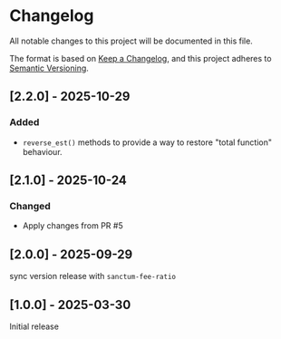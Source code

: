 # Changelog

All notable changes to this project will be documented in this file.

The format is based on [Keep a Changelog](https://keepachangelog.com/en/1.0.0/),
and this project adheres to [Semantic Versioning](https://semver.org/spec/v2.0.0.html).

## [2.2.0] - 2025-10-29

### Added

- `reverse_est()` methods to provide a way to restore "total function" behaviour.

## [2.1.0] - 2025-10-24

### Changed

- Apply changes from PR #5

## [2.0.0] - 2025-09-29

sync version release with `sanctum-fee-ratio`

## [1.0.0] - 2025-03-30

Initial release

